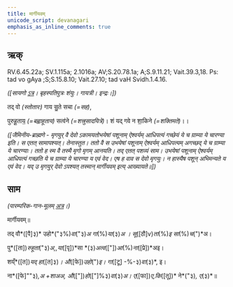 ```yaml
---
title: मार्गीयवम्  
unicode_script: devanagari  
emphasis_as_inline_comments: true
---   
```


## ऋक्

RV.6.45.22a; SV.1.115a; 2.1016a; AV;S.20.78.1a; A;S.9.11.21; Vait.39.3,18. Ps: tad vo gAya ;S;S.15.8.10; Vait.27.10; tad vaH Svidh.1.4.16.

*([सायणो [ऽत्र](https://archive.org/stream/RgVedaWithSayanasCommentaryPart3/rv_sayanabhasya_part3#page/n242/mode/1up&sa=D&ust=1542425956182000)। बृहस्पतिपुत्रः शंयुः। गायत्री। इन्द्रः।])*

तद् वो *(स्तोतारः)* गाय सु॒ते सचा *(=सह)*,

पुरुहू॒ताय॒ *(=बह्वाहूताय)* सत्व॑ने *(=शत्त्रुसादयित्रे)*। शं यद् गवे न शा॒किने *(=शक्तिमते)*।।

*([जैमिनीय-ब्राह्मणे - मृगयुर् वै देवो ऽकामयतोभयेषां पशूनाम् ऐश्वर्यम् आधिपत्यं गच्छेयं ये च ग्राम्या ये चारण्या इति। स एतत् सामापश्यत्। तेनास्तुत। ततो वै स उभयेषां पशूनाम् ऐश्वर्यम् आधिपत्यम् अगच्छद् ये च ग्राम्या ये चारण्याः। ततो ह स्म वै तस्मै मृगो मृगम् आनयति। तद् एतत् पशव्यं साम। उभयेषां पशूनाम् ऐश्वर्यम् आधिपत्यं गच्छति ये च ग्राम्या ये चारण्या य एवं वेद। एष ह वाव स देवो मृगयुः। न हास्यैष पशून् अभिमन्यते य एवं वेद। यद् उ मृगयुर् देवो ऽपश्यत् तस्मान् मार्गीयवम् इत्य् आख्यायते॥])*

## साम

*(पारम्परिक-गान-मूलम् [अत्र](https://archive.org/stream/sAmaveda-jaiminIya-paravastu-paramparA-docs/VIVAAHA%20UPANAYANA%20SAAMAANI#page/n1/mode/1up&sa=D&ust=1542425956183000)।)*

मार्गीयवम्॥

तद् वौ*([पै]३)* उहो*("३%)*वा*("३)*अ  गा*(%)*या*(३)*अ । सू*([ठौ]v)*ता*(%)*इ सा*(%)*च*(")*अ।

पु*([ता])*रुहूता*("३)*अ,,या*([पृ])*सा *(३)*अत्व*(["])*आ*(%)*ना*([प्रे])*अइ।

शय्ँ*([त])*यद् हा*([त]३)*। औ*([फे])*उहो*(")*इ। गा*([टू] -%-३)*वा*(३)*, इ।

ना*([फे]""३)*,अ +शाअअ, औ*(["])*हो*(["]%३)*वा*(३)*अ। ए*([फा])*ए,कि*([तू])* ने*("३)*, ए*(३)*॥
